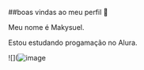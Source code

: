 ##boas vindas ao meu perfil 🖤

Meu nome é Makysuel.

Estou estudando progamação no Alura.




![](![image](https://github.com/user-attachments/assets/f5af276c-e5b0-45d6-8edb-33cc9e609a06)
